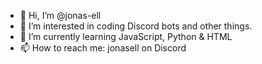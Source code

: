 - 👋 Hi, I’m @jonas-ell
- 👀 I’m interested in coding Discord bots and other things.
- 🌱 I’m currently learning JavaScript, Python & HTML
- 📫 How to reach me: jonasell on Discord


<!---
jonas-ell/jonas-ell is a ✨ special ✨ repository because its `README.md` (this file) appears on your GitHub profile.
You can click the Preview link to take a look at your changes.
--->
